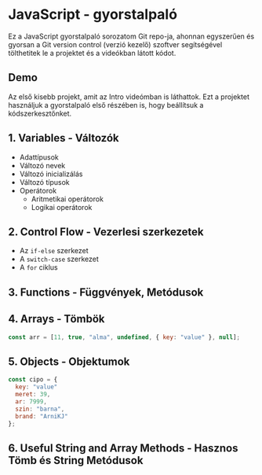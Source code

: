 # JavaScript - gyorstalpaló

Ez a JavaScript gyorstalpaló sorozatom Git repo-ja, ahonnan egyszerűen és gyorsan a Git version control (verzió kezelő) szoftver segítségével tölthetitek le a projektet és a videókban látott kódot.

## Demo

Az első kisebb projekt, amit az Intro videómban is láthattok. Ezt a projektet használjuk a gyorstalpaló első részében is, hogy beállítsuk a kódszerkesztőnket.

## 1. Variables - Változók

- Adattípusok
- Változó nevek
- Változó inicializálás
- Változó típusok
- Operátorok
  - Aritmetikai operátorok
  - Logikai operátorok

## 2. Control Flow - Vezerlesi szerkezetek

- Az `if-else` szerkezet
- A `switch-case` szerkezet
- A `for` ciklus

## 3. Functions - Függvények, Metódusok

## 4. Arrays - Tömbök

```javascript
const arr = [11, true, "alma", undefined, { key: "value" }, null];
```

## 5. Objects - Objektumok

```javascript
const cipo = {
  key: "value"
  meret: 39,
  ar: 7999,
  szin: "barna",
  brand: "ArniKJ"
};
```

## 6. Useful String and Array Methods - Hasznos Tömb és String Metódusok
